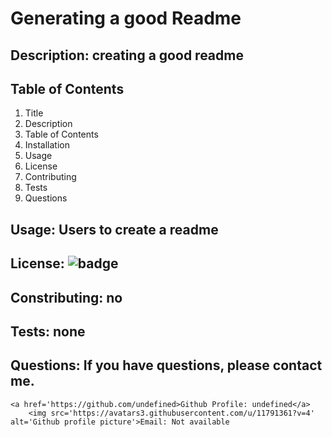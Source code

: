 # Generating a good Readme 

    
## Description: creating a good readme 

    
## Table of Contents 
1. Title 
2. Description 
3. Table of Contents 
4. Installation 
5. Usage 
6. License 
7. Contributing 
8. Tests 
9. Questions

    
## Usage: Users to create a readme
    
## License: <img src='https://img.shields.io/badge/License-ISC-blue' alt='badge'>
    
## Constributing: no
    
## Tests: none
    
## Questions: If you have questions, please contact me.    
    <a href='https://github.com/undefined>Github Profile: undefined</a>
        <img src='https://avatars3.githubusercontent.com/u/11791361?v=4' alt='Github profile picture'>Email: Not available